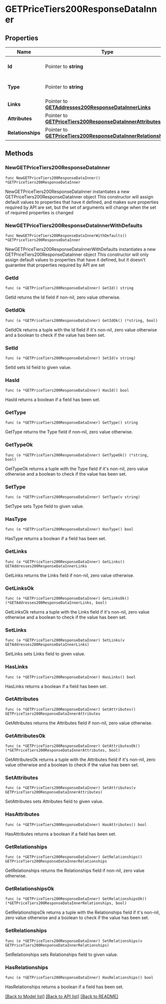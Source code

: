 # GETPriceTiers200ResponseDataInner

## Properties

Name | Type | Description | Notes
------------ | ------------- | ------------- | -------------
**Id** | Pointer to **string** | The resource&#39;s id | [optional] 
**Type** | Pointer to **string** | The resource&#39;s type | [optional] 
**Links** | Pointer to [**GETAddresses200ResponseDataInnerLinks**](GETAddresses200ResponseDataInnerLinks.md) |  | [optional] 
**Attributes** | Pointer to [**GETPriceTiers200ResponseDataInnerAttributes**](GETPriceTiers200ResponseDataInnerAttributes.md) |  | [optional] 
**Relationships** | Pointer to [**GETPriceTiers200ResponseDataInnerRelationships**](GETPriceTiers200ResponseDataInnerRelationships.md) |  | [optional] 

## Methods

### NewGETPriceTiers200ResponseDataInner

`func NewGETPriceTiers200ResponseDataInner() *GETPriceTiers200ResponseDataInner`

NewGETPriceTiers200ResponseDataInner instantiates a new GETPriceTiers200ResponseDataInner object
This constructor will assign default values to properties that have it defined,
and makes sure properties required by API are set, but the set of arguments
will change when the set of required properties is changed

### NewGETPriceTiers200ResponseDataInnerWithDefaults

`func NewGETPriceTiers200ResponseDataInnerWithDefaults() *GETPriceTiers200ResponseDataInner`

NewGETPriceTiers200ResponseDataInnerWithDefaults instantiates a new GETPriceTiers200ResponseDataInner object
This constructor will only assign default values to properties that have it defined,
but it doesn't guarantee that properties required by API are set

### GetId

`func (o *GETPriceTiers200ResponseDataInner) GetId() string`

GetId returns the Id field if non-nil, zero value otherwise.

### GetIdOk

`func (o *GETPriceTiers200ResponseDataInner) GetIdOk() (*string, bool)`

GetIdOk returns a tuple with the Id field if it's non-nil, zero value otherwise
and a boolean to check if the value has been set.

### SetId

`func (o *GETPriceTiers200ResponseDataInner) SetId(v string)`

SetId sets Id field to given value.

### HasId

`func (o *GETPriceTiers200ResponseDataInner) HasId() bool`

HasId returns a boolean if a field has been set.

### GetType

`func (o *GETPriceTiers200ResponseDataInner) GetType() string`

GetType returns the Type field if non-nil, zero value otherwise.

### GetTypeOk

`func (o *GETPriceTiers200ResponseDataInner) GetTypeOk() (*string, bool)`

GetTypeOk returns a tuple with the Type field if it's non-nil, zero value otherwise
and a boolean to check if the value has been set.

### SetType

`func (o *GETPriceTiers200ResponseDataInner) SetType(v string)`

SetType sets Type field to given value.

### HasType

`func (o *GETPriceTiers200ResponseDataInner) HasType() bool`

HasType returns a boolean if a field has been set.

### GetLinks

`func (o *GETPriceTiers200ResponseDataInner) GetLinks() GETAddresses200ResponseDataInnerLinks`

GetLinks returns the Links field if non-nil, zero value otherwise.

### GetLinksOk

`func (o *GETPriceTiers200ResponseDataInner) GetLinksOk() (*GETAddresses200ResponseDataInnerLinks, bool)`

GetLinksOk returns a tuple with the Links field if it's non-nil, zero value otherwise
and a boolean to check if the value has been set.

### SetLinks

`func (o *GETPriceTiers200ResponseDataInner) SetLinks(v GETAddresses200ResponseDataInnerLinks)`

SetLinks sets Links field to given value.

### HasLinks

`func (o *GETPriceTiers200ResponseDataInner) HasLinks() bool`

HasLinks returns a boolean if a field has been set.

### GetAttributes

`func (o *GETPriceTiers200ResponseDataInner) GetAttributes() GETPriceTiers200ResponseDataInnerAttributes`

GetAttributes returns the Attributes field if non-nil, zero value otherwise.

### GetAttributesOk

`func (o *GETPriceTiers200ResponseDataInner) GetAttributesOk() (*GETPriceTiers200ResponseDataInnerAttributes, bool)`

GetAttributesOk returns a tuple with the Attributes field if it's non-nil, zero value otherwise
and a boolean to check if the value has been set.

### SetAttributes

`func (o *GETPriceTiers200ResponseDataInner) SetAttributes(v GETPriceTiers200ResponseDataInnerAttributes)`

SetAttributes sets Attributes field to given value.

### HasAttributes

`func (o *GETPriceTiers200ResponseDataInner) HasAttributes() bool`

HasAttributes returns a boolean if a field has been set.

### GetRelationships

`func (o *GETPriceTiers200ResponseDataInner) GetRelationships() GETPriceTiers200ResponseDataInnerRelationships`

GetRelationships returns the Relationships field if non-nil, zero value otherwise.

### GetRelationshipsOk

`func (o *GETPriceTiers200ResponseDataInner) GetRelationshipsOk() (*GETPriceTiers200ResponseDataInnerRelationships, bool)`

GetRelationshipsOk returns a tuple with the Relationships field if it's non-nil, zero value otherwise
and a boolean to check if the value has been set.

### SetRelationships

`func (o *GETPriceTiers200ResponseDataInner) SetRelationships(v GETPriceTiers200ResponseDataInnerRelationships)`

SetRelationships sets Relationships field to given value.

### HasRelationships

`func (o *GETPriceTiers200ResponseDataInner) HasRelationships() bool`

HasRelationships returns a boolean if a field has been set.


[[Back to Model list]](../README.md#documentation-for-models) [[Back to API list]](../README.md#documentation-for-api-endpoints) [[Back to README]](../README.md)


